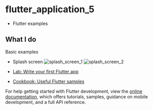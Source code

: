 # flutter_application_5
- Flutter examples 

## What I do
Basic examples
- Splash screen
  ![splash_screen_1](https://github.com/sevgitr/flutter_example/assets/49620686/cbe913e2-dcb1-492b-97b5-2c822cf83cdd) ![splash_screen_2](https://github.com/sevgitr/flutter_example/assets/49620686/d540dd98-3604-4a60-bafd-3bd8a3cf15ac)






- [Lab: Write your first Flutter app](https://docs.flutter.dev/get-started/codelab)
- [Cookbook: Useful Flutter samples](https://docs.flutter.dev/cookbook)

For help getting started with Flutter development, view the
[online documentation](https://docs.flutter.dev/), which offers tutorials,
samples, guidance on mobile development, and a full API reference.
